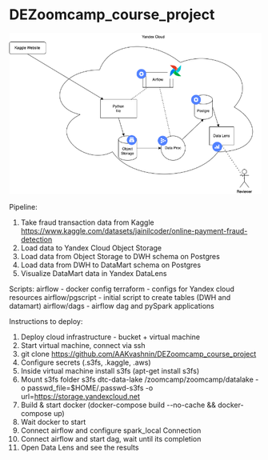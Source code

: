 # DEZoomcamp_course_project
![Model](https://github.com/AAKvashnin/DEZoomcamp_course_project/blob/main/Architecture.drawio.png)


Pipeline:
1) Take fraud transaction data from Kaggle https://www.kaggle.com/datasets/jainilcoder/online-payment-fraud-detection
2) Load data to Yandex Cloud Object Storage
3) Load data from Object Storage to DWH schema on Postgres
4) Load data from DWH to DataMart schema on Postgres
5) Visualize DataMart data in Yandex DataLens

Scripts:
 airflow - docker config
 terraform - configs for Yandex cloud resources
 airflow/pgscript - initial script to create tables (DWH and datamart)
 airflow/dags - airflow dag and pySpark applications

Instructions to deploy:
1) Deploy cloud infrastructure - bucket + virtual machine
2) Start virtual machine, connect via ssh
3) git clone https://github.com/AAKvashnin/DEZoomcamp_course_project
4) Configure secrets (.s3fs, .kaggle, .aws)
5) Inside virtual machine install s3fs (apt-get install s3fs)
6) Mount s3fs folder
s3fs dtc-data-lake /zoomcamp/zoomcamp/datalake -o passwd_file=$HOME/.passwd-s3fs -o url=https://storage.yandexcloud.net
7) Build & start docker (docker-compose build --no-cache && docker-compose up)
8) Wait docker to start
9) Connect airflow and configure spark_local Connection
10) Connect airflow and start dag, wait until its completion
11) Open Data Lens and see the results